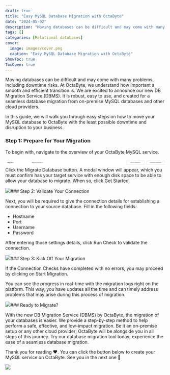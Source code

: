 ```yaml
---
draft: true
title: "Easy MySQL Database Migration with OctaByte"
date: "2024-05-02"
description: "Moving databases can be difficult and may come with many problems, including downtime risks. At OctaByte, we understand how important a smooth and efficient transition is. We are excited to announce our new DB Migration Service (DBMS). It is robust, easy to use, and created for a seamless database migration"
tags: []
categories: [Relational databases]
cover:
  image: images/cover.png
  caption: "Easy MySQL Database Migration with OctaByte"
ShowToc: true
TocOpen: true
---
```



Moving databases can be difficult and may come with many problems, including downtime risks. At OctaByte, we understand how important a smooth and efficient transition is. We are excited to announce our new DB Migration Service (DBMS). It is robust, easy to use, and created for a seamless database migration from on\-premise MySQL databases and other cloud providers.

In this guide, we will walk you through easy steps on how to move your MySQL database to OctaByte with the least possible downtime and disruption to your business.

### Step 1: Prepare for Your Migration

To begin with, navigate to the overview of your OctaByte MySQL service.

![](images/1.png)Click the Migrate Database button. A modal window will appear, which you must confirm has your target service with enough disk space to be able to allow your database to migrate. When so, click Get Started.

![](https://blog.elest.io/content/images/2024/07/2.png)### Step 2: Validate Your Connection

Next, you will be required to give the connection details for establishing a connection to your source database. Fill in the following fields:

* Hostname
* Port
* Username
* Password

After entering those settings details, click Run Check to validate the connection.

![](https://blog.elest.io/content/images/2024/07/3-1.png)### Step 3: Kick Off Your Migration

If the Connection Checks have completed with no errors, you may proceed by clicking on Start Migration.

You can see the progress in real\-time with the migration logs right on the platform. This way, you have updates all the time and can timely address problems that may arise during this process of migration.

![](https://blog.elest.io/content/images/2024/07/4.png)### Ready to Migrate?

  
With the new DB Migration Service (DBMS) by OctaByte, the migration of your databases is easier. We provide a step\-by\-step method to help perform a safe, effective, and low\-impact migration. Be it an on\-premise setup or any other cloud provider; OctaByte will be alongside you in all steps of this journey. Try our database migration tool today; experience the ease of a seamless database migration.

Thank you for reading ❤️. You can click the button below to create your MySQL service on OctaByte. See you in the next one 👋

[![](https://pub-da36157c854648669813f3f76c526c2b.r2.dev/deploy-on-elestio-black.png)](https://octabyte.io/open-source/mysql?ref=blog.octabyte.io)

